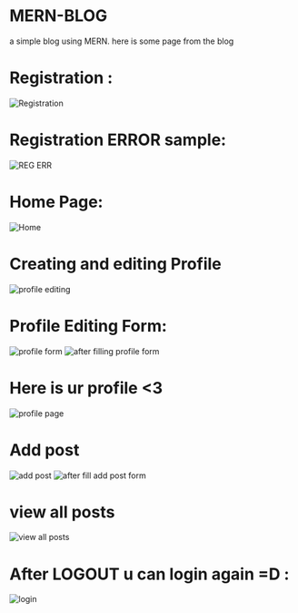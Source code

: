 # MERN-BLOG
a simple blog using MERN.
here is some page from the blog

# Registration : 
![Registration](https://i.ibb.co/DCHTpQz/Screenshot-53.png)

# Registration ERROR sample:
![REG ERR](https://i.ibb.co/Hg4DQg9/Screenshot-52.png)

# Home Page:
![Home](https://i.ibb.co/10qf1mM/Screenshot-54.png)

# Creating and editing Profile
![profile editing](https://i.ibb.co/pLvv5CW/Screenshot-55.png)

# Profile Editing Form:
![profile form](https://i.ibb.co/4ZS0DPm/Screenshot-56.png)
![after filling profile form](https://i.ibb.co/c24W2Fn/Screenshot-57.png)

# Here is ur profile <3
![profile page](https://i.ibb.co/10pWk11/Screenshot-58.png)

# Add post
![add post](https://i.ibb.co/55PHTwK/Screenshot-59.png)
![after fill add post form](https://i.ibb.co/ZzYFprw/Screenshot-60.png)

# view all posts 
![view all posts](https://i.ibb.co/pwpG4yh/Screenshot-61.png)

# After LOGOUT u can login again =D :
![login](https://i.ibb.co/BNRvzGv/Screenshot-62.png)
